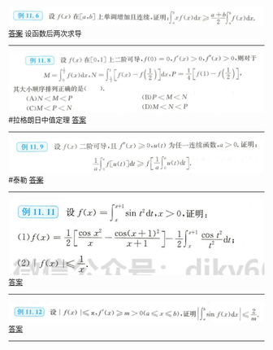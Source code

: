 ![](附件/Pasted%20image%2020221007160126.png)
~~[答案](高数/答案.md#^njrgkn)~~ 设函数后两次求导

---
![](附件/Pasted%20image%2020221007160426.png)
#拉格朗日中值定理 
[答案](高数/答案.md#^uzvyeq)

---
![](附件/Pasted%20image%2020221007160910.png)
#泰勒 
~~[答案](高数/答案.md#^tiwom6)~~

---
![](附件/Pasted%20image%2020221007161651.png)
[答案](高数/答案.md#^87sowc)

---
![](附件/Pasted%20image%2020221007162731.png)
[答案](高数/答案.md#^jr25p2) 

---
